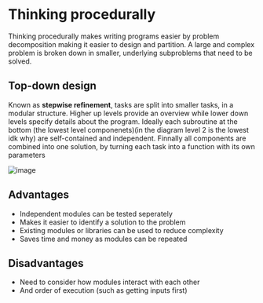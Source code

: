 # Thinking procedurally
Thinking procedurally makes writing programs easier by problem decomposition making it easier to design and partition. A large and complex problem is broken down in smaller, underlying subproblems that need to be solved.

## Top-down design
Known as **stepwise refinement**, tasks are split into smaller tasks, in a modular structure. Higher up levels provide an overview while lower down levels specify details about the program. Ideally each subroutine at the bottom (the lowest level componenets)(in the diagram level 2 is the lowest idk why) are self-contained and independent. Finnally all components are combined into one solution, by turning each task into a function with its own parameters

![image](https://user-images.githubusercontent.com/72783315/174592312-e71823d8-dbf8-4fb4-b04f-fd4bc881c718.png)

## Advantages
- Independent modules can be tested seperately
- Makes it easier to identify a solution to the problem
- Existing modules or libraries can be used to reduce complexity
- Saves time and money as modules can be repeated

## Disadvantages
- Need to consider how modules interact with each other
- And order of execution (such as getting inputs first)
